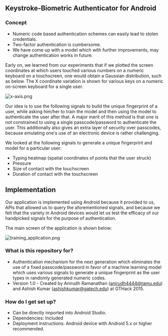 ## Keystroke-Biometric Authenticator for Android ##

### Concept ###

* Numeric code based authentication schemes can easily lead to stolen credentials.
* Two-factor authentication is cumbersome.
* We have come up with a model which with further improvements, may change authentication works in future.

Early on, we learned from our experiments that if we plotted the screen coordinates at which users touched various numbers on a numeric keyboard on a touchscreen, one would obtain a Gaussian distribution, such as below. The X coordinate variation is shown for various keys on a numeric on-screen keyboard for a single user. 

![x-axis.png](https://bitbucket.org/repo/B6beke/images/3900933863-x-axis.png)

Our idea is to use the following signals to build the unique fingerprint of a user, while asking him/her to train the model and then using the model to authenticate the user after that. A major merit of this method is that one is not constrained to using a single passcode/password to authenticate the user. This additionally also gives an extra layer of security over passcodes, because emulating one's use of an electronic device is rather challenging.

We looked at the following signals to generate a unique fingerprint and model for a particular user:
* Typing heatmap (spatial coordinates of points that the user struck)
* Pressure
* Size of contact with the touchscreen
* Duration of contact with the touchscreen 

## Implementation ##

Our application is implemented using Android because it provided to us, APIs that allowed us to query the aforementioned signals, and because we felt that the variety in Android devices would let us test the efficacy of our handpicked signals for the purpose of authentication.

The main screen of the application is shown below:

![training_application.png](https://bitbucket.org/repo/B6beke/images/2872883611-training_application.png)

### What is this repository for? ###

* Authentication mechanism for the next generation which eliminates the use of a fixed passcode/password in favor of a machine learning model which uses various signals to generate a unique fingerprint as the user types in randomly generated numeric codes. 
* Version 1.0 - Created by Anirudh Ramanathan (anirudh4444@tamu.edu) and Ashish Kumar (ashishkumar@gatech.edu) at GTHack 2015.

### How do I get set up? ###

* Can be directly imported into Android Studio. 
* Dependencies: Included
* Deployment instructions: Android device with Android 5.x or higher recommended.
